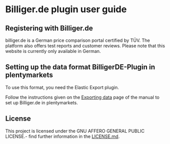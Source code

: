 
# Billiger.de plugin user guide

<div class="container-toc"></div>

## Registering with Billiger.de

billiger.de is a German price comparison portal certified by TÜV. The platform also offers test reports and customer reviews. Please note that this website is currently only available in German.

## Setting up the data format BilligerDE-Plugin in plentymarkets

To use this format, you need the Elastic Export plugin.

Follow the instructions given on the [Exporting data](https://www.plentymarkets.co.uk/manual/data-exchange/exporting-data/#4) page of the manual to set up Billiger.de in plentymarkets.

## License

This project is licensed under the GNU AFFERO GENERAL PUBLIC LICENSE.- find further information in the [LICENSE.md](https://github.com/plentymarkets/plugin-elastic-export-billiger-de/blob/master/LICENSE.md).

